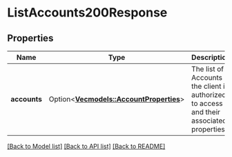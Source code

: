 # ListAccounts200Response

## Properties

Name | Type | Description | Notes
------------ | ------------- | ------------- | -------------
**accounts** | Option<[**Vec<models::AccountProperties>**](AccountProperties.md)> | The list of Accounts the client is authorized to access and their associated properties. | [optional]

[[Back to Model list]](../README.md#documentation-for-models) [[Back to API list]](../README.md#documentation-for-api-endpoints) [[Back to README]](../README.md)


